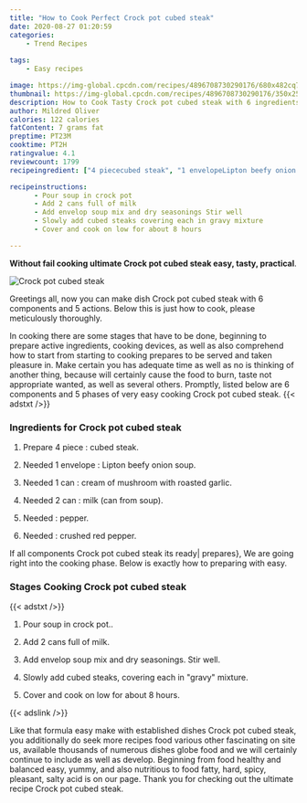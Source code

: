```yaml
---
title: "How to Cook Perfect Crock pot cubed steak"
date: 2020-08-27 01:20:59
categories:
    - Trend Recipes
    
tags:
    - Easy recipes

image: https://img-global.cpcdn.com/recipes/4896708730290176/680x482cq70/crock-pot-cubed-steak-recipe-main-photo.jpg
thumbnail: https://img-global.cpcdn.com/recipes/4896708730290176/350x250cq70/crock-pot-cubed-steak-recipe-main-photo.jpg
description: How to Cook Tasty Crock pot cubed steak with 6 ingredients and 5 stages of easy cooking.
author: Mildred Oliver
calories: 122 calories
fatContent: 7 grams fat
preptime: PT23M
cooktime: PT2H
ratingvalue: 4.1
reviewcount: 1799
recipeingredient: ["4 piececubed steak", "1 envelopeLipton beefy onion soup", "1 cancream of mushroom with roasted garlic", "2 canmilk can from soup", "pepper", "crushed red pepper"]

recipeinstructions: 
      - Pour soup in crock pot 
      - Add 2 cans full of milk 
      - Add envelop soup mix and dry seasonings Stir well 
      - Slowly add cubed steaks covering each in gravy mixture 
      - Cover and cook on low for about 8 hours

---
```




**Without fail cooking ultimate Crock pot cubed steak easy, tasty, practical**. 


![Crock pot cubed steak](https://img-global.cpcdn.com/recipes/4896708730290176/680x482cq70/crock-pot-cubed-steak-recipe-main-photo.jpg "Crock pot cubed steak")




Greetings all, now you can make dish Crock pot cubed steak with 6 components and 5 actions. Below this is just how to cook, please meticulously thoroughly.

In cooking there are some stages that have to be done, beginning to prepare active ingredients, cooking devices, as well as also comprehend how to start from starting to cooking prepares to be served and taken pleasure in. Make certain you has adequate time as well as no is thinking of another thing, because will certainly cause the food to burn, taste not appropriate wanted, as well as several others. Promptly, listed below are 6 components and 5 phases of very easy cooking Crock pot cubed steak.
{{< adstxt />}}

### Ingredients for Crock pot cubed steak


1. Prepare 4 piece : cubed steak.

1. Needed 1 envelope : Lipton beefy onion soup.

1. Needed 1 can : cream of mushroom with roasted garlic.

1. Needed 2 can : milk (can from soup).

1. Needed  : pepper.

1. Needed  : crushed red pepper.



If all components Crock pot cubed steak its ready| prepares}, We are going right into the cooking phase. Below is exactly how to preparing with easy.

### Stages Cooking Crock pot cubed steak

{{< adstxt />}}


1. Pour soup in crock pot..



1. Add 2 cans full of milk.



1. Add envelop soup mix and dry seasonings. Stir well.



1. Slowly add cubed steaks, covering each in &#34;gravy&#34; mixture.



1. Cover and cook on low for about 8 hours.





{{< adslink />}}

Like that formula easy make with established dishes Crock pot cubed steak, you additionally do seek more recipes food various other fascinating on site us, available thousands of numerous dishes globe food and we will certainly continue to include as well as develop. Beginning from food healthy and balanced easy, yummy, and also nutritious to food fatty, hard, spicy, pleasant, salty acid is on our page. Thank you for checking out the ultimate recipe Crock pot cubed steak.
